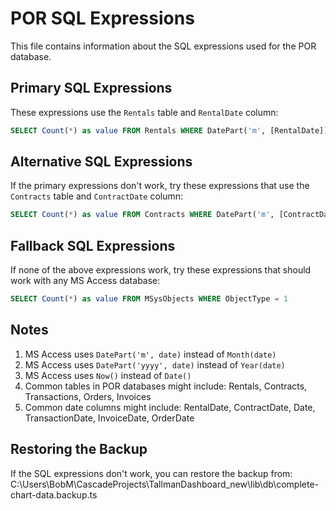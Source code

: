 # POR SQL Expressions

This file contains information about the SQL expressions used for the POR database.

## Primary SQL Expressions

These expressions use the `Rentals` table and `RentalDate` column:

```sql
SELECT Count(*) as value FROM Rentals WHERE DatePart('m', [RentalDate]) = 1 AND DatePart('yyyy', [RentalDate]) = DatePart('yyyy', Now())
```

## Alternative SQL Expressions

If the primary expressions don't work, try these expressions that use the `Contracts` table and `ContractDate` column:

```sql
SELECT Count(*) as value FROM Contracts WHERE DatePart('m', [ContractDate]) = 1 AND DatePart('yyyy', [ContractDate]) = DatePart('yyyy', Now())
```

## Fallback SQL Expressions

If none of the above expressions work, try these expressions that should work with any MS Access database:

```sql
SELECT Count(*) as value FROM MSysObjects WHERE ObjectType = 1
```

## Notes

1. MS Access uses `DatePart('m', date)` instead of `Month(date)`
2. MS Access uses `DatePart('yyyy', date)` instead of `Year(date)`
3. MS Access uses `Now()` instead of `Date()`
4. Common tables in POR databases might include: Rentals, Contracts, Transactions, Orders, Invoices
5. Common date columns might include: RentalDate, ContractDate, Date, TransactionDate, InvoiceDate, OrderDate

## Restoring the Backup

If the SQL expressions don't work, you can restore the backup from: C:\Users\BobM\CascadeProjects\TallmanDashboard_new\lib\db\complete-chart-data.backup.ts
